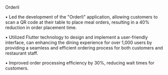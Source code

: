 Orderli

•	Led the development of the "Orderli" application, allowing customers to scan a QR code at their table to place meal orders, resulting in a 40% reduction in order placement time.

•	Utilized Flutter technology to design and implement a user-friendly interface, can enhancing the dining experience for over 1,000 users by providing a seamless and efficient ordering process for both customers and restaurant staff.

•	Improved order processing efficiency by 30%, reducing wait times for customers.
